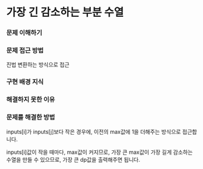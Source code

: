# 가장 긴 감소하는 부분 수열

### 문제 이해하기

### 문제 접근 방법

진법 변환하는 방식으로 접근 

### 구현 배경 지식

### 해결하지 못한 이유

### 문제를 해결한 방법

inputs[i]가 inputs[j]보다 작은 경우에, 이전의 max값에 1을 더해주는 방식으로 접근합니다.

inputs[i]값이 작을 때마다, max값이 커지므로, 가장 큰 max값이 가장 길게 감소하는 수열을 만들 수 있으므로, 가장 큰 dp값을 출력해주면 됩니다. 